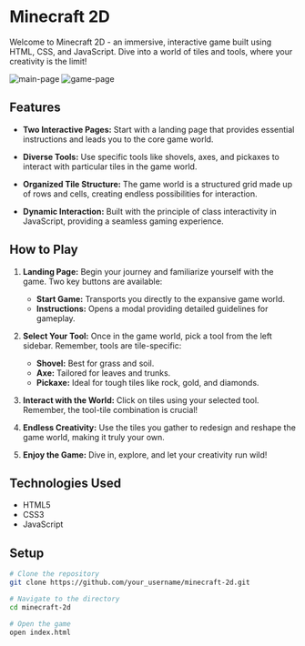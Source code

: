 # Minecraft 2D

Welcome to Minecraft 2D - an immersive, interactive game built using HTML, CSS, and JavaScript. Dive into a world of tiles and tools, where your creativity is the limit!

![main-page](https://github.com/MariaPinchasi/2D-minecraft-game/assets/135972701/cf222406-f1f4-4e41-b6af-31c10ed5125a)
![game-page](https://github.com/MariaPinchasi/2D-minecraft-game/assets/135972701/42ce28d0-2b8d-47f9-ad51-fdc8c0793d45)

## Features

- **Two Interactive Pages:** Start with a landing page that provides essential instructions and leads you to the core game world.
- **Diverse Tools:** Use specific tools like shovels, axes, and pickaxes to interact with particular tiles in the game world.

- **Organized Tile Structure:** The game world is a structured grid made up of rows and cells, creating endless possibilities for interaction.

- **Dynamic Interaction:** Built with the principle of class interactivity in JavaScript, providing a seamless gaming experience.

## How to Play

1. **Landing Page:** Begin your journey and familiarize yourself with the game. Two key buttons are available:

   - **Start Game:** Transports you directly to the expansive game world.
   - **Instructions:** Opens a modal providing detailed guidelines for gameplay.

2. **Select Your Tool:** Once in the game world, pick a tool from the left sidebar. Remember, tools are tile-specific:

   - **Shovel:** Best for grass and soil.
   - **Axe:** Tailored for leaves and trunks.
   - **Pickaxe:** Ideal for tough tiles like rock, gold, and diamonds.

3. **Interact with the World:** Click on tiles using your selected tool. Remember, the tool-tile combination is crucial!

4. **Endless Creativity:** Use the tiles you gather to redesign and reshape the game world, making it truly your own.

5. **Enjoy the Game:** Dive in, explore, and let your creativity run wild!

## Technologies Used

- HTML5
- CSS3
- JavaScript

## Setup

```bash
# Clone the repository
git clone https://github.com/your_username/minecraft-2d.git

# Navigate to the directory
cd minecraft-2d

# Open the game
open index.html
```
